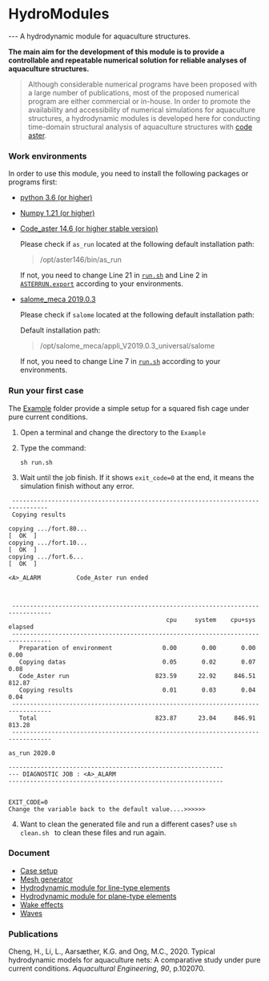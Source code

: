 # HydroModules
--- A hydrodynamic module for aquaculture structures.

**The main aim for the development of this module is to provide a controllable and repeatable numerical solution for reliable analyses of aquaculture structures.** 



> Although considerable numerical programs have been proposed with a large number of publications, most of the proposed numerical program are either  commercial or in-house. In order to promote the availability  and accessibility of numerical simulations for aquaculture structures, a hydrodynamic modules is developed here for conducting time-domain structural analysis of aquaculture structures with [code aster](https://www.code-aster.org/V2/spip.php?rubrique2). 



### Work environments

In order to use this module, you need to install the following packages or programs first:

* [python 3.6 (or higher)](https://www.python.org/)

* [Numpy 1.21 (or higher)](https://numpy.org/)

* [Code_aster 14.6 (or higher stable version)](https://www.code-aster.org/spip.php?article272)

  Please check if `as_run` located at the following default installation path:

  > /opt/aster146/bin/as_run

  If not, you need to change Line 21 in [`run.sh`](./Example/run.sh) and Line 2 in [`ASTERRUN.export`](./Example/asterinput/ASTERRUN.export) according to your environments.

* [salome_meca 2019.0.3](https://www.code-aster.org/spip.php?article303)

  Please check if `salome` located at the following default installation path:

  Default installation path:

  > /opt/salome_meca/appli_V2019.0.3_universal/salome

  If not, you need to change Line 7 in [`run.sh`](./Example/run.sh) according to your environments.



### Run your first case

The [Example](./Example/README.MD) folder provide a simple setup for a squared fish cage under pure current conditions. 

1. Open a terminal and change the directory to the `Example`

2. Type the command:

   ``` shell
   sh run.sh
   ```

3. Wait until the job finish. If it shows `exit_code=0` at the end, it means the simulation finish without any error.

```shell
 --------------------------------------------------------------------------------
 Copying results

copying .../fort.80...                                                  [  OK  ]
copying .../fort.10...                                                  [  OK  ]
copying .../fort.6...                                                   [  OK  ]

<A>_ALARM          Code_Aster run ended


 
 ---------------------------------------------------------------------------------
                                            cpu     system    cpu+sys    elapsed
 ---------------------------------------------------------------------------------
   Preparation of environment              0.00       0.00       0.00       0.00
   Copying datas                           0.05       0.02       0.07       0.08
   Code_Aster run                        823.59      22.92     846.51     812.87
   Copying results                         0.01       0.03       0.04       0.04
 ---------------------------------------------------------------------------------
   Total                                 823.87      23.04     846.91     813.28
 ---------------------------------------------------------------------------------

as_run 2020.0

------------------------------------------------------------
--- DIAGNOSTIC JOB : <A>_ALARM
------------------------------------------------------------


EXIT_CODE=0
Change the variable back to the default value....>>>>>>

```

4. Want to clean the generated file and run a different cases? use `sh clean.sh ` to clean these files and run again. 

   

### Document

* [Case setup](./doc/demon.md)
* [Mesh generator](./doc/mesh.md)
* [Hydrodynamic module for line-type elements](doc/1d_hydro.md)
* [Hydrodynamic module for plane-type elements](doc/2d_hydro.md)
* [Wake effects](doc/wakeEffect.md)
* [Waves](doc/waves.md)

### Publications 

Cheng, H., Li, L., Aarsæther, K.G. and Ong, M.C., 2020. Typical hydrodynamic models for aquaculture nets: A comparative study under pure current conditions. *Aquacultural Engineering*, *90*, p.102070.

